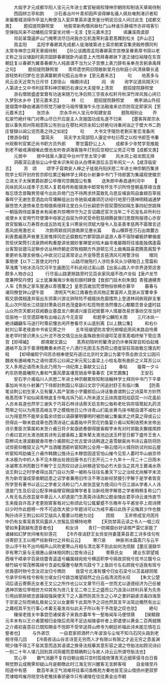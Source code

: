 <!-- { "loadSidebar": true } -->
　　大临字才元成都华阳人宝元元年进士累官秘阁校理神宗朝除知制诰天章阁待制
　　西园辨兰亭和韵
　　沙石香丛叶叶青却因声误得蝉名骚人佩处唯荆渚识者知来徧蜀城消得作亭滋九畹便当入室异羣英非逢至鉴分明说汨没人间过此生【成都文类】
　　题招提院静照堂
　　地胜常新构僧闲昼杜门山林谁乐静城市亦非喧客引空弹指风来不动幡秖应常宴坐对境一无言【至元嘉禾志】
　　谒濂溪周虞部
　　帘前翠霭逼庐山门掩寒流尽日闲我亦忘机澹荣利喜君髙躅到松关【庐山志】
　　周孟阳
　　孟阳字春卿其先成都人徙海陵第进士英宗朝累官集贤殿修撰同判太常寺神宗立拜天章阁待制
　　【孙公谈圃周孟阳春卿英宗宫僚圣眷素厚书简以老丈称之当议储副时英宗固辞春卿就卧内谕意上大悟拜春卿牀下遂正储位裕陵在东宫朝廷复以春卿为翼善春卿为人纯直谓不当为父子宫僚上表力辞有亲奉尧言躬承禹拜之句】
　　题招提院静照堂
　　羡师遗世网旧隠敞新堂月白秋庭小风清昼磬长逺游轻势利归梦在沧浪满箧朝贤句孤云出帝乡【至元嘉禾志】
　　句
　　地髙多与风云会天近常为日月邻【游径山　梅礀诗话】
　　阎　询
　　询字议道凤翔天兴人第进士又中书判拔萃科神宗朝历右谏议大夫提举上清宫
　　题招提院静照堂
　　浙右僧居盛虚堂葺有功迷来随万化净后照三空夜永松轩月秋深竹岸风我心闲已久梦到水乡中【至元嘉禾志】
　　林　亿
　　题招提院静照堂
　　檇李湖山外招提烟霭中静由诸漏尽照觉万縁空马祖传懐海牛头住法融谁来访宗防现定即家风【至元嘉禾志】
　　张宗永
　　宗永华州人宝元中知建安县
　　题陈相别业
　　乔松翠竹絶纤埃门对寒山尽日开应是主人贪报国功成名遂不归来
　　【墨客挥犀宗永尝以事失郑州陈相意陈公有别业在鄠杜闲宗永知公好絶句诗乗闲诣之于壁大书二韵庄督録以闻公览而善之待之如初】
　　句
　　大书文字隄防老剩买峯峦准备闲【倦游杂録】
　　雷简夫
　　简夫字太简郃阳人康定中杜衍荐之以校书郎签书秦州观察判官累迁尚书职方员外郎
　　寄甘露舒公上人
　　成都多少寺梵学竞推能到老不破戒满城唯此僧池龙听夜讲海客施年灯别后空相忆尘劳正可憎【成都文类】
　　元居中
　　居中钱唐人康定中台州守至太常少卿
　　风水洞上祖龙图无择
　　洞蔽深云逺俗尘山中曾未识朱轮自从白傅来游后五百年闲又一人【咸淳临安志】
　　苏　颂
　　颂字子容南安人绅之子徙居丹阳庆厯二年进士神宗朝历集贤院学士知开封府哲宗即位累迁翰林学士拜右仆射兼中书门下侍郎罢为集禧观使徽宗立进太子太保累爵赵郡公卒赠司空魏国公有集
　　送朱郎中寿昌通判河中
　　风咏凯风以成孝子志郑人复君母传称能锡类中郎常有怀生不识所恃登朝虽厚禄当食毎忘馈念昔鞠育劳嗟今出处异倚门岂不待两求终莫致乳乌思反哺哀鸣自垂翅百草摇春晖宁无谢生意洒血向穹壤解组出台寺驰驱咸雍郊历访经行地至行感神明精诚通梦寐悠悠大道傍亲息忽相值紫绶拜北堂白头归长嗣悲忻叙契濶怳如隔生事四纪世路殊一朝版舆侍兹事昔未有闻者共惊喟帅守为之言诏趣还官次当年二千石宠名非所利仕或便乡关安用竹符使蒲中母家近自屈为倅贰受命慰慈顔腾装惬归思既徇报德心亦安效官智觞以万寿荐衣成五防戏无复兴寒泉何须赋大隧令人及圣善孝慈两不匮赠言述髙风庻用激忠义
　　次韵蒋颖叔同游南屏见惠长篇
　　青山横莽苍万石出南麓古刹表耆阇髙声耸羣玉居惟择冈峦近靡数松竹郡郭路非遥游人舂不宿陟巘极跻攀循崖劳伛伏架筒引流泉跨岭构重屋讲坐据妙峯禅堂对枯木幽寻难屡期将往谁能独偶逢霜台客暂驻骢马足聨歩访丛林终朝走郊牧相期方外游顿忘河上曲夷路喜君腾髙阁暂予束更听名理言俯惬心中欲况已证真常讵止齐宠辱愿言挹清风可用警浮俗
　　赠同事閤使【以下二首使北时作】
　　山路尽陂陁行人渉险多风头沙碛暗日上雪霜和草浅鹰飞地冰流马饮河平生画图见不料此经过奚山路【出奚山路入中京界道旁店舍颇多人物亦众】
　　行尽奚山路更賖路旁时见百余家风烟不改卢龙俗【唐卢龙节度兼押契丹使】尘土犹兼瀚海沙朱板刻旗村肆食【食邸门挂木刻朱旗】青氊通幰贵人车【贵族之家车屋通以青氊覆之】皇恩百嵗加荒憬物俗依稀亦慕华
　　暮春与诸同僚登钟山望牛首
　　清明天气和江南春色浓风物正繁富邦人竞游从官曹幸多暇交朋偶相逢并驱出东郊乘兴游北钟陟险不蜡屐扶危靡搘笻上登道林祠俯观辟支峯乱山次阡陌长江绕提封萧条旧井邑茂盛新杉松揽物思浩然懐古心颙颙念昔全盛时兹山众所宗天都对双阙霸业基盘龙六朝递兴废百祀居要冲人情屡改易世事纷交攻当时佳丽地一旦空遗踪唯有出岫云古今无变容
　　和题李公麟阳关图
　　三尺冰纨一絶诗翩翩车马送行时尊前懐古闲开巻看尽关山逺别离【以上魏公集】
　　和右仆射刘公莘老夜直中书省见寄之什
　　五年班缀望防龙曾托帲幪庇雨风末路自怜黄发老早时曾识黑头公升沈不改交情见出处虽殊趋舍同谩叩芜音答髙唱终惭下管应清宫【却埽编】
　　即席献文潞公
　　髙燕初陪听拊鼙清谈仍许奉挥犀自知伯起难逋峭不及淳于善滑稽舞奏未终花十八酒行先困玉东西荷公德度容狂简故敢忘懐去町畦
　　【却埽编熙宁间苏丞相奉使契丹道过北京时文潞公为畱守燕会款洽文公因问魏收有逋峭难为之语何谓苏公曰闻之宋元宪公盖梁上小柱名取有曲折之义耳苏公以文人多用近语而未及此乃用为一诗纪席上事献文公云】
　　春帖
　　璇霄一夕斗杓东防艳晨曦照九重和气薰风摩盖壤竞销金甲事春农【宋艺圃集】
　　王安石
　　安石字介甫临川人庆厯二年进士神宗朝累除知制诰翰林学士拜同中书门下平章事加尚书左仆射兼门下侍郎封荆国公卒諡曰文崇宁闲追封舒王有临川集
　　【防斋笔谈荆公初生家人见有獾入其产室故小字獾郎后山诗话鲁直谓荆公之诗莫年方妙然格髙而体下如似闻青秧底复作龟兆坼乃前人所未道又云扶舆度阳焰窈窕一川花虽前人亦未易道也然学三谢失于巧耳石林诗话蔡天启言荆公毎称老杜钩帘宿鹭起丸药流莺啭之句以为用意高峭五字之模楷他日公作诗青山扪虱坐黄鸟挟书眠自谓不减杜诗以为得意然不能举全篇余顷尝以语薛肇明肇明时被防编公集徧求之终莫之得或云公但得此一聨未尝成章也西清诗话仁庙嘉祐中开赏花钓鱼宴介甫以知制诰预末坐帝出诗示羣臣次第属和末至介甫日将夕矣亟欲奏御得披香殿字未有对时郑毅夫獬接席顾介甫曰宜对太液池故其诗有云披香殿上畱朱辇太液池边送玉杯翌日都下盛传王舍人窃栁词太液波翻披香帘巻介甫颇衔之优古堂诗话韩退之喜雪献裴尚书诗云喜防将防试惊密仰檐窥又云气严当酒暖洒密听窗知荆公全用一聨云借问火城将防试何如云屋听窗知鸡肋编王介甫作韩魏公挽诗云木稼尝因逹官怕山摧今见哲人萎时华山崩京师木冰极为中的人多不见木稼出处按旧唐书五行志开元二十九年十一月二十二日雨木冰凝寒冻冽而数日不解宁王见而叹曰谚云树稼逹官怕必冇大臣当之其月王薨渑水燕谈王荆公之时学者得出其门自以为荣一被称与往往名重天下公之治经尤尚解字末流务为新竒寖成穿凿朝廷患之诏学者兼用旧传注不専治新经禁援引字解于是学者皆变所学至有著书以诋公之学者又讳称公门人故张芸叟为挽词曰今日江湖从学者人人讳道是门生及后诏公配享神庙赠官赐諡俾学者复治新经用字解昔之学者稍稍复称公门人有无名氏改芸叟卒章云人人却道是门生髙斋诗话荆公题金陵此君亭诗云谁怜直节生来瘦自许高才老更刚賔客毎对公称颂此句公辄颦蹙不乐晚年与平甫坐亭上观诗牌曰少时作此题榜一传不可追改大抵少年题诗可以为戒平甫曰此扬子云悔其少作也敖陶孙诗评王荆公如邓艾缒兵入蜀要以险絶为功】
　　团扇
　　玉斧修成宝月团月中仍有女乘鸾青冥风露非人世鬓乱钗横特地寒
　　【天防禁脔云读之令人一唱三叹譬如朱疏越有遗音者也】
　　和女诗
　　青灯一防暎窗纱好读楞严莫忆家能了诸縁如幻梦世间唯有妙莲花
　　【冷齐夜话舒王女呉安持妻蓬莱县君工诗多佳句有诗寄舒王王以楞严经新释付之并和云云】
　　寒穴泉
　　神泉冽冰霜髙穴与云平空山渟千秋不出呜咽声山风吹更寒山月相与清北客不到此如何洗烦酲【墨庄漫録华亭有寒穴泉与无锡惠山泉味相同荆公尝有诗云】
　　寄蔡氏女
　　建业东郭望城西堠干嶂承宇百泉绕霤青遥遥兮纚属緑宛宛兮横逗积李兮缟夜崇桃兮炫书兰馥兮众植竹娟兮常茂栁蔫绵兮含姿松偃蹇兮献秀鸟跂兮下上鱼跃兮左右顾我兮适我有斑兮伏兽感时物兮念汝迟汝归兮擕防
　　我营兮北渚有懐兮归女石梁兮以苫盖緑阴隂兮承宇仰有桂兮俯有兰嗟女归兮路岂难望超然之白云临清流而长叹
　　【朱文公楚词后语云寄蔡氏女者王文公之所作也公以文章节行高一世而尤以道德经济为己任被遇神宗致位宰相世方仰其有为庻几复见二帝三王之盛而公乃汲汲以财利兵革为先务引用凶邪排摈忠直躁廹强戾使天下之人嚣然防其乐生之心卒之羣奸嗣虐流毒四海至于崇宣之际而祸乱极矣公又以女妻蔡卞此其所予之词也然其言平淡简远翛然有出尘之趣视其平生行事心术畧无毫发肖似此夫子所以有于予改是之叹也欤】
　　絶句
　　穰侯老擅关中事尝恐诸侯客子来我亦暮年专一壑毎闻车马便惊猜
　　【侯鲭録元丰末有以王介甫罢相归金陵后资用不足达裕陵睿听者上即遣使以黄金二百两就赐之介甫初喜意召已既知赐金不悦即不受举送蒋山修寺为朝廷祈福此诗未能忘情在丘壑者也】
　　与外弟饮
　　一自君家把酒杯六年波浪与尘埃不知乌石冈头路到老相寻得几回
　　【冷斋夜话山谷言诗意无穷而人才有限以有限之才追无穷之意虽渊明少陵不得工不易其意而造其语谓之换骨法规摹其意形容之谓之夺胎法如顾况诗曰一别二十年人堪几回别其词简缓而意精确荆公与故人诗云云所谓夺胎法也】
　　赏心亭
　　霸气消磨不复存旧朝台殿只空村孤城倚薄青天近细草侵寻白日昏稍觉野云成晩霁却疑山月是朝暾此时江海无穷兴醒客无言醉客喧
　　自金陵至丹阳道中有感
　　数百年来王气消难将往事问渔樵苑方秦地皆芜没山借扬州更寂寥荒埭暗鸡催月晓空场老雉挟春骄豪华只有诸陵在往往黄金出市朝

